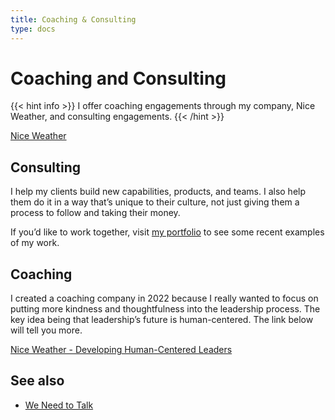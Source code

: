 ```yaml
---
title: Coaching & Consulting
type: docs
---
```

# Coaching and Consulting
{{< hint info >}}
I offer coaching engagements through my company, Nice Weather, and consulting engagements.
{{< /hint >}}

[Nice Weather](/niceweather)

## Consulting

I help my clients build new capabilities, products, and teams. I also help them do it in a way that’s unique to their culture, not just giving them a process to follow and taking their money.

If you’d like to work together, visit [my portfolio](https://personal-site-95b339.webflow.io) to see some recent examples of my work.

## Coaching

I created a coaching company in 2022 because I really wanted to focus on putting more kindness and thoughtfulness into the leadership process. The key idea being that leadership’s future is human-centered. The link below will tell you more.

[Nice Weather - Developing Human-Centered Leaders](https://www.niceweather.co/)

## See also

- [We Need to Talk](/we-need-to-talk)